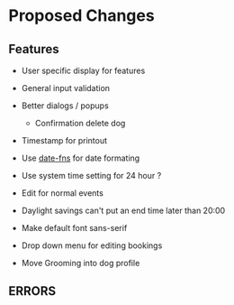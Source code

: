 # Proposed Changes  

## Features  

- User specific display for features  

- General input validation  
- Better dialogs / popups  
  - Confirmation delete dog

- Timestamp for printout  

- Use [date-fns](https://date-fns.org) for date formating
- Use system time setting for 24 hour ?
- Edit for normal events

- Daylight savings can't put an end time later than 20:00

- Make default font sans-serif

- Drop down menu for editing bookings
- Move Grooming into dog profile

## ERRORS  
